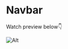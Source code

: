 # Navbar

Watch preview below👇

![Alt](https://cdn.discordapp.com/attachments/950983679805628447/958699290132353074/UICH1-SourabhNerlekar.gif?size=4096=60x50)
